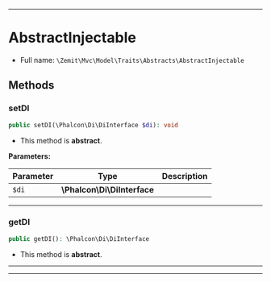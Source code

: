 ***

# AbstractInjectable





* Full name: `\Zemit\Mvc\Model\Traits\Abstracts\AbstractInjectable`




## Methods


### setDI



```php
public setDI(\Phalcon\Di\DiInterface $di): void
```




* This method is **abstract**.



**Parameters:**

| Parameter | Type | Description |
|-----------|------|-------------|
| `$di` | **\Phalcon\Di\DiInterface** |  |





***

### getDI



```php
public getDI(): \Phalcon\Di\DiInterface
```




* This method is **abstract**.







***

***

